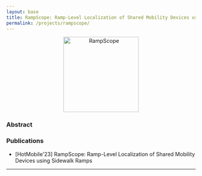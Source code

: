 ```yaml
---
layout: base
title: RampScope: Ramp-Level Localization of Shared Mobility Devices using Sidewalk Ramps
permalink: /projects/rampscope/
---
```


<div style="text-align:center;">
    <img src="../images/rampscope/intro.svg" alt="RampScope" width="200" style="margin: 0 auto;" loading="lazy">
</div>

### **Abstract**


### Publications

- [HotMobile'23] RampScope: Ramp-Level Localization of Shared Mobility Devices using Sidewalk Ramps

<hr>
